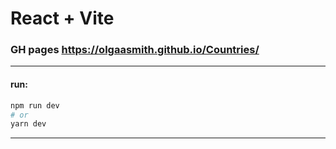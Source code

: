 # React + Vite
### GH pages https://olgaasmith.github.io/Countries/
----
#### run:
```bash
npm run dev
# or
yarn dev
```
----
